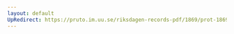 ```yaml
---
layout: default
UpRedirect: https://pruto.im.uu.se/riksdagen-records-pdf/1869/prot-1869--fk--511.pdf
---
```


